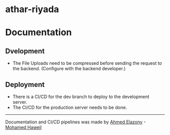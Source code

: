 # athar-riyada

# Documentation

## Dvelopment

- The File Uploads need to be compressed before sending the request to the backend. (Configure with the backend developer.)

## Deployment

- There is a CI/CD for the dev branch to deploy to the development server.
- The CI/CD for the production server needs to be done.

---

Documentation and CI/CD pipelines was made by [Ahmed Elazony](https://github.com/AhmedElazony) -[Mohamed Haweil](https://github.com/haweil)

 
